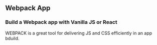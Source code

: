 ## Webpack App

### Build a Webpack app with Vanilla JS or React


WEBPACK is a great tool for delivering JS and CSS efficiently in an app bduild.
